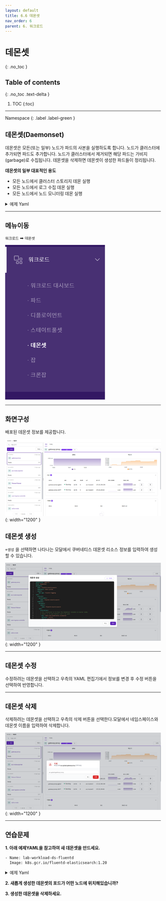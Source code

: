 ```yaml
---
layout: default
title: 6.6 데몬셋
nav_order: 6
parent: 6. 워크로드
---
```


# 데몬셋
{: .no_toc }

## Table of contents
{: .no_toc .text-delta }

1. TOC
{:toc}

---

<div class="code-example" markdown="1">
Namespace
{: .label .label-green }
</div>

## 데몬셋(Daemonset)

데몬셋은 모든(또는 일부) 노드가 파드의 사본을 실행하도록 합니다. 노드가 클러스터에 추가되면 파드도 추가합니다.
노드가 클러스터에서 제거되면 해당 파드는 가비지(garbage)로 수집됩니다. 데몬셋을 삭제하면 데몬셋이 생성한 파드들이 정리됩니다.

**데몬셋의 일부 대표적인 용도**

- 모든 노드에서 클러스터 스토리지 데몬 실행
- 모든 노드에서 로그 수집 데몬 실행
- 모든 노드에서 노드 모니터링 데몬 실행

<details>
<summary>예제 Yaml</summary>
  
{% highlight yaml %}

apiVersion: apps/v1
kind: DaemonSet
metadata:
  name: fluentd-elasticsearch
  namespace: kube-system
  labels:
    k8s-app: fluentd-logging
spec:
  selector:
    matchLabels:
      name: fluentd-elasticsearch
  template:
    metadata:
      labels:
        name: fluentd-elasticsearch
    spec:
      tolerations:
      # this toleration is to have the daemonset runnable on master nodes
      # remove it if your masters can't run pods
      - key: node-role.kubernetes.io/master
        operator: Exists
        effect: NoSchedule
      containers:
      - name: fluentd-elasticsearch
        image: quay.io/fluentd_elasticsearch/fluentd:v2.5.2
        resources:
          limits:
            memory: 200Mi
          requests:
            cpu: 100m
            memory: 200Mi
        volumeMounts:
        - name: varlog
          mountPath: /var/log
        - name: varlibdockercontainers
          mountPath: /var/lib/docker/containers
          readOnly: true
      terminationGracePeriodSeconds: 30
      volumes:
      - name: varlog
        hostPath:
          path: /var/log
      - name: varlibdockercontainers
        hostPath:
          path: /var/lib/docker/containers

    
{% endhighlight %}
   
</details>

---

## 메뉴이동
`워크로드` ➡ `데몬셋`

![wl-ds.png](/assets/images/workload/wl-ds.png)

---

## 화면구성
배포된 데몬셋 정보를 제공합니다.

![wl-016.png](/assets/images/workload/wl-016.png){: width="1200" }


## 데몬셋 생성
`+생성` 을 선택하면 나타나는 모달에서 쿠버네티스 데몬셋 리소스 정보를 입력하여 생성할 수 있습니다.

![daemonset-create.png](/assets/images/workload/daemonset-create.png){: width="1200" }

---


## 데몬셋 수정
수정하려는 데몬셋을 선택하고 우측의 YAML 편집기에서 정보를 변경 후 수정 버튼을 선택하여 반영합니다.

---


## 데몬셋 삭제
삭제하려는 데몬셋을 선택하고 우측의 삭제 버튼을 선택한다.모달에서 네임스페이스와 데몬셋 이름을 입력하여 삭제합니다.

![daemonset-delete.png](/assets/images/workload/daemonset-delete.png){: width="1200" }


---
## 연습문제

**1. 아래 예제YAML을 참고하여 새 데몬셋을 만드세요.**

```
- Name: lab-workload-ds-fluentd
  Image: k8s.gcr.io/fluentd-elasticsearch:1.20
```

<details>
<summary>예제 Yaml</summary>
  
{% highlight yaml %}

apiVersion: apps/v1
kind: DaemonSet
metadata:
  name: fluentd-elasticsearch
  labels:
    k8s-app: fluentd-logging
spec:
  selector:
    matchLabels:
      name: fluentd-elasticsearch
  template:
    metadata:
      labels:
        name: fluentd-elasticsearch
    spec:
      tolerations:
      containers:
      - name: fluentd-elasticsearch
        image: quay.io/fluentd_elasticsearch/fluentd:v2.5.2
        resources:
          limits:
            memory: 200Mi
          requests:
            cpu: 100m
            memory: 200Mi
        volumeMounts:
        - name: varlog
          mountPath: /var/log
      terminationGracePeriodSeconds: 30
      volumes:
      - name: varlog
        hostPath:
          path: /var/log
    
{% endhighlight %}
   
</details>

**2. 새롭게 생성한 데몬셋의 포드가 어떤 노드에 위치해있습니까?**

**3. 생성한 데몬셋을 삭제하세요.**